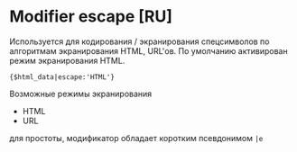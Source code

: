 Modifier escape [RU]
====================

Используется для кодирования / экранирования спецсимволов по алгоритмам экранирования HTML, URL'ов. По умолчанию активирован режим экранирования HTML.

```smarty
{$html_data|escape:'HTML'}
```

Возможные режимы экранирования

* HTML
* URL

для простоты, модификатор обладает коротким псевдонимом `|e`